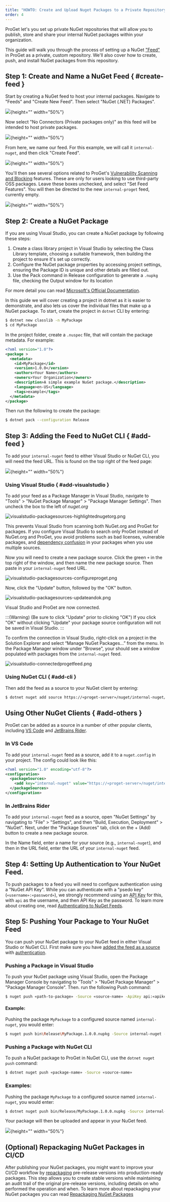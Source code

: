 ```yaml
---
title: "HOWTO: Create and Upload Nuget Packages to a Private Repository in ProGet"
order: 4
---
```


ProGet let's you set up private NuGet repositories that will allow you to publish, store and share your internal NuGet packages within your organization.

This guide will walk you through the process of setting up a NuGet ["Feed"](/docs/proget/feeds/feed-overview) in ProGet as a private, custom repository. We'll also cover how to create, push, and install NuGet packages from this repository.

## Step 1: Create and Name a NuGet Feed { #create-feed }

Start by creating a NuGet feed to host your internal packages. Navigate to "Feeds" and "Create New Feed". Then select "NuGet (.NET) Packages".

![](/resources/docs/proget-newfeed-nugetselect.png){height="" width="50%"}

Now select "No Connectors (Private packages only)" as this feed will be intended to host private packages.

![](/resources/docs/proget-nuget-noconnectors.png){height="" width="50%"}

From here, we name our feed. For this example, we will call it `internal-nuget`, and then click "Create Feed".

![](/resources/docs/proget-nuget-internal-name.png){height="" width="50%"}

You'll then see several options related to ProGet's [Vulnerability Scanning and Blocking](/docs/proget/sca/vulnerabilities) features. These are only for users looking to use third-party OSS packages. Leave these boxes unchecked, and select "Set Feed Features". You will then be directed to the new `internal-proget` feed, currently empty.

![](/resources/docs/proget-nuget-internal-empty.png){height="" width="50%"}

## Step 2: Create a NuGet Package

If you are using Visual Studio, you can create a NuGet package by following these steps:

1. Create a class library project in Visual Studio by selecting the Class Library template, choosing a suitable framework, then building the project to ensure it's set up correctly.
2. Configure the NuGet package properties by accessing project settings, ensuring the Package ID is unique and other details are filled out.
3. Use the Pack command in Release configuration to generate a `.nupkg` file, checking the Output window for its location

For more detail you can read [Microsoft's Official Documentation](https://learn.microsoft.com/en-us/nuget/quickstart/create-and-publish-a-package-using-visual-studio?tabs=netcore-cli).

In this guide we will cover creating a project in dotnet as it is easier to demonstrate, and also lets us cover the individual files that make up a NuGet package. To start, create the project in `dotnet` CLI by entering:

```bash
$ dotnet new classlib -n MyPackage 
$ cd MyPackage 
```

In the project folder, create a `.nuspec` file, that will contain the package metadata. For example:

```xml
<?xml version="1.0"?> 
<package > 
  <metadata> 
    <id>MyPackage</id> 
    <version>1.0.0</version> 
    <authors>Your Name</authors> 
    <owners>Your Organization</owners> 
    <description>A simple example NuGet package.</description> 
    <language>en-US</language> 
    <tags>example</tags> 
  </metadata> 
</package> 
```

Then run the following to create the package: 

```bash
$ dotnet pack --configuration Release 
```

## Step 3: Adding the Feed to NuGet CLI { #add-feed }

To add your `internal-nuget` feed to either Visual Studio or NuGet CLI, you will need the feed URL. This is found on the top right of the feed page:

![](/resources/docs/proget-nuget-internal-url.png){height="" width="50%"}

### Using Visual Studio { #add-visualstudio }

To add your feed as a Package Manager in Visual Studio, navigate to "Tools" > "NuGet Package Manager" > "Package Manager Settings". Then uncheck the box to the left of *nuget.org*

![visualstudio-packagesources-highlightednugetorg.png](/resources/docs/visualstudio-packagesources-highlightednugetorg.png)

This prevents Visual Studio from scanning both NuGet.org and ProGet for packages. If you configure Visual Studio to search only ProGet instead of NuGet.org and ProGet, you avoid problems such as bad licenses, vulnerable packages, and [dependency confusion](https://blog.inedo.com/software-supply-chain-security/three-things) in your packages when you use multiple sources.

Now you will need to create a new package source. Click the green `+` in the top right of the window, and then name the new package source. Then paste in your `internal-nuget` feed URL.

![visualstudio-packagesources-configureproget.png](/resources/docs/visualstudio-packagesources-configureproget.png)

Now, click the "Update" button, followed by the "OK" button.

![visualstudio-packagesources-updateandok.png](/resources/docs/visualstudio-packagesources-updateandok.png)

Visual Studio and ProGet are now connected.

:::(Warning) (Be sure to click "Update" prior to clicking "OK")
If you click "OK" without clicking "Update" your package source configuration will not be saved in Visual Studio.
:::

To confirm the connection in Visual Studio, right-click on a project in the Solution Explorer and select “Manage NuGet Packages…” from the menu. In the Package Manager window under "Browse", your should see a window populated with packages from the `internal-nuget` feed.

![visualstudio-connectedprogetfeed.png](/resources/docs/visualstudio-connectedprogetfeed.png)

### Using NuGet CLI { #add-cli }
Then add the feed as a source to your NuGet client by entering:

```bash
$ dotnet nuget add source https://«proget-server»/nuget/internal-nuget/v3/index.json --name internal-nuget
```

## Using Other NuGet Clients { #add-others }

ProGet can be added as a source in a number of other popular clients, including [VS Code](https://code.visualstudio.com/) and [JetBrains Rider](https://www.jetbrains.com/rider/).

### In VS Code

To add your `internal-nuget` feed as a source, add it to a `nuget.config` in your project. The config could look like this:

```xml
<?xml version="1.0" encoding="utf-8"?>
<configuration>
  <packageSources>
    <add key="internal-nuget" value="https://«proget-server»/nuget/internal-nuget/v3/index.json" />
  </packageSources>
</configuration>
```

### In JetBrains Rider

To add your `internal-nuget` feed as a source, open "NuGet Settings" by navigating to "File" > "Settings", and then "Build, Execution, Deployment" > "NuGet". Next, under the "Package Sources" tab, click on the + (Add) button to create a new package source.

In the Name field, enter a name for your source (e.g., `internal-nuget`), and then in the URL field, enter the URL of your `internal-nuget` feed. 

## Step 4: Setting Up Authentication to Your NuGet Feed.

To push packages to a feed you will need to configure authentication using a "NuGet API Key". While you can authenticate with a "psedo key" (`«username»:«password»`), we strongly recommend using an [API Key](/docs/proget/reference-api/proget-apikeys) for this, with `api` as the username, and then API Key as the password. To learn more about creating one, read [Authenticating to NuGet Feeds](/docs/proget/feeds/nuget#authenticating-to-nuget-feeds). 

## Step 5: Pushing Your Package to Your NuGet Feed

You can push your NuGet package to your NuGet feed in either Visual Studio or NuGet CLI. First make sure you have [added the feed as a source](#add-feed) with [authentication](/docs/proget/feeds/nuget#authenticating-to-nuget-feeds).

### Pushing a Package in Visual Studio

To push your NuGet package using Visual Studio, open the Package Manager Console by navigating to "Tools" > "NuGet Package Manager" > "Package Manager Console". Then. run the following Push command:

```bash
$ nuget push «path-to-package» -Source «source-name» -ApiKey api:«apikey»
```

#### Example:

Pushing the package `MyPackage` to a configured source named `internal-nuget`, you would enter:

```bash
$ nuget push bin\Release\MyPackage.1.0.0.nupkg -Source internal-nuget -ApiKey api:abc12345
```

### Pushing a Package with NuGet CLI

To push a NuGet package to ProGet in NuGet CLI, use the `dotnet nuget push` command:

```bash
$ dotnet nuget push «package-name» -Source «source-name»
```

### Examples:

Pushing the package `MyPackage` to a configured source named `internal-nuget`, you would enter:

```bash
$ dotnet nuget push bin/Release/MyPackage.1.0.0.nupkg -Source internal-nuget
```

Your package will then be uploaded and appear in your NuGet feed.

![](/resources/docs/proget-nuget-internal-uploaded.png){height="" width="50%"}

## (Optional) Repackaging NuGet Packages in CI/CD

After publishing your NuGet packages, you might want to improve your CI/CD workflow by [repackaging](/docs/proget/packages/repackaging) pre-release versions into production-ready packages. This step allows you to create stable versions while maintaining an audit trail of the original pre-release versions, including details on who performed the operation and when. To learn more about repackaging your NuGet packages you can read [Repackaging NuGet Packages](/docs/proget/feeds/nuget#repackaging-packages)